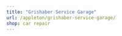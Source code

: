 ```yaml
---
title: "Grishaber Service Garage"
url: /appleton/grishaber-service-garage/
shop: car repair
---
```

